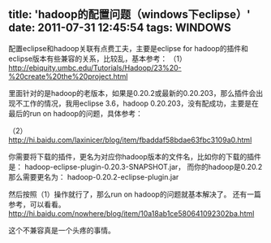 title: 'hadoop的配置问题（windows下eclipse）'
date: 2011-07-31 12:45:54
tags: WINDOWS
---

配置eclipse和hadoop关联有点费工夫，主要是eclipse for hadoop的插件和eclipse版本有些兼容的关系，比较乱，基本参考：
（1）http://ebiquity.umbc.edu/Tutorials/Hadoop/23%20-%20create%20the%20project.html

里面针对的是hadoop的老版本，如果是0.20.2或最新的0.20.203，那么插件会出现不工作的情况，我用eclipse 3.6，hadoop 0.20.203，没有配成功，主要是在最后的run on  hadoop的问题，具体参考：

（2）http://hi.baidu.com/laxinicer/blog/item/fbaddaf58bdae63fbc3109a0.html

你需要将下载的插件，更名为对应你hadoop版本的文件名，比如你的下载的插件是：
hadoop-eclipse-plugin-0.20.3-SNAPSHOT.jar，
而你的hadoop是0.20.2
那么需要更名为：
hadoop-0.20.2-eclipse-plugin.jar

然后按照（1）操作就行了，那么run on  hadoop的问题就基本解决了。
还有一篇参考，可以看看。
http://hi.baidu.com/nowhere/blog/item/10a18ab1ce580641092302ba.html

这个不兼容真是一个头疼的事情。
